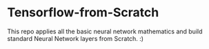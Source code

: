 # Tensorflow-from-Scratch
This repo applies all the basic neural network mathematics and build standard Neural Network layers from Scratch. :)
